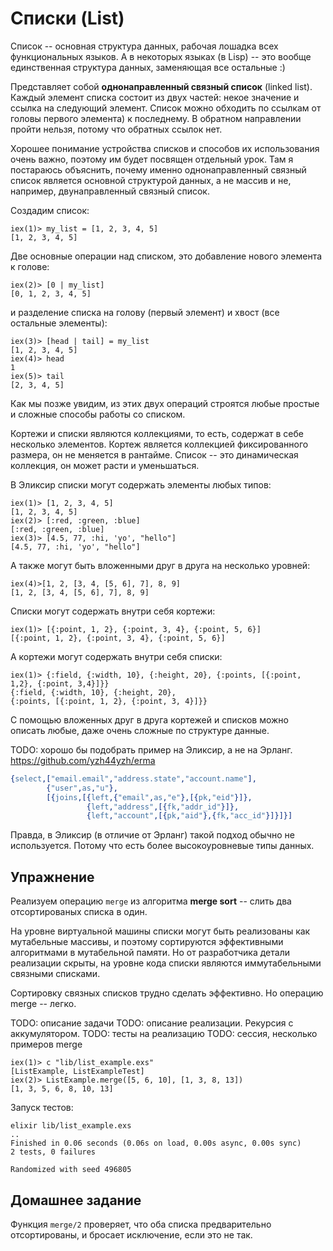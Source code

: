# Списки (List)

Список -- основная структура данных, рабочая лошадка всех функциональных языков. А в некоторых языках (в Lisp) -- это вообще единственная структура данных, заменяющая все остальные :)

Представляет собой **однонаправленный связный список** (linked list). Каждый элемент списка состоит из двух частей: некое значение и ссылка на следующий элемент. Список можно обходить по ссылкам от головы первого элемента) к последнему. В обратном направлении пройти нельзя, потому что обратных ссылок нет.

Хорошее понимание устройства списков и способов их использования очень важно, поэтому им будет посвящен отдельный урок. Там я постараюсь объяснить, почему именно однонаправленный связный список является основной структурой данных, а не массив и не, например, двунаправленный связный список.


Создадим список:

```elixir-iex
iex(1)> my_list = [1, 2, 3, 4, 5]
[1, 2, 3, 4, 5]
```

Две основные операции над списком, это добавление нового элемента к голове:


```elixir-iex
iex(2)> [0 | my_list]
[0, 1, 2, 3, 4, 5]
```

и разделение списка на голову (первый элемент) и хвост (все остальные элементы):

```elixir-iex
iex(3)> [head | tail] = my_list
[1, 2, 3, 4, 5]
iex(4)> head
1
iex(5)> tail
[2, 3, 4, 5]
```

Как мы позже увидим, из этих двух операций строятся любые простые и сложные способы работы со списком.

Кортежи и списки являются коллекциями, то есть, содержат в себе несколько элементов. Кортеж является коллекцией фиксированного размера, он не меняется в рантайме. Список -- это динамическая коллекция, он может расти и уменьшаться.

В Эликсир списки могут содержать элементы любых типов:

```elixir-iex
iex(1)> [1, 2, 3, 4, 5]
[1, 2, 3, 4, 5]
iex(2)> [:red, :green, :blue]
[:red, :green, :blue]
iex(3)> [4.5, 77, :hi, 'yo', "hello"]
[4.5, 77, :hi, 'yo', "hello"]
```

А также могут быть вложенными друг в друга на несколько уровней:

```elixir-iex
iex(4)>[1, 2, [3, 4, [5, 6], 7], 8, 9]
[1, 2, [3, 4, [5, 6], 7], 8, 9]
```

Списки могут содержать внутри себя кортежи:

```elixir-iex
iex(1)> [{:point, 1, 2}, {:point, 3, 4}, {:point, 5, 6}]
[{:point, 1, 2}, {:point, 3, 4}, {:point, 5, 6}]
```

А кортежи могут содержать внутри себя списки:

```elixir-iex
iex(1)> {:field, {:width, 10}, {:height, 20}, {:points, [{:point, 1,2}, {:point, 3,4}]}}
{:field, {:width, 10}, {:height, 20},
{:points, [{:point, 1, 2}, {:point, 3, 4}]}}
```

С помощью вложенных друг в друга кортежей и списков можно описать любые, даже очень сложные по структуре данные. 

TODO: хорошо бы подобрать пример на Эликсир, а не на Эрланг.
https://github.com/yzh44yzh/erma

```erlang
{select,["email.email","address.state","account.name"],
        {"user",as,"u"},
        [{joins,[{left,{"email",as,"e"},[{pk,"eid"}]},
                 {left,"address",[{fk,"addr_id"}]},
                 {left,"account",[{pk,"aid"},{fk,"acc_id"}]}]}]
```

Правда, в Эликсир (в отличие от Эрланг) такой подход обычно не используется. Потому что есть более высокоуровневые типы данных.

## Упражнение

Реализуем операцию `merge` из алгоритма **merge sort** -- слить два отсортированых списка в один.

На уровне виртуальной машины списки могут быть реализованы как мутабельные массивы, и поэтому сортируются эффективными алгоритмами в мутабельной памяти.
Но от разработчика детали реализации скрыты, на уровне кода списки являются иммутабельными связными списками.

Сортировку связных списков трудно сделать эффективно. Но операцию merge -- легко.

TODO: описание задачи
TODO: описание реализации. Рекурсия с аккумулятором.
TODO: тесты на реализацию
TODO: сессия, несколько примеров merge

```elixir-eix
iex(1)> c "lib/list_example.exs"
[ListExample, ListExampleTest]
iex(2)> ListExample.merge([5, 6, 10], [1, 3, 8, 13])
[1, 3, 5, 6, 8, 10, 13]
```

Запуск тестов:

```shell
elixir lib/list_example.exs
..
Finished in 0.06 seconds (0.06s on load, 0.00s async, 0.00s sync)
2 tests, 0 failures

Randomized with seed 496805
```

## Домашнее задание

Функция `merge/2` проверяет, что оба списка предварительно отсортированы, и бросает исключение, если это не так.
